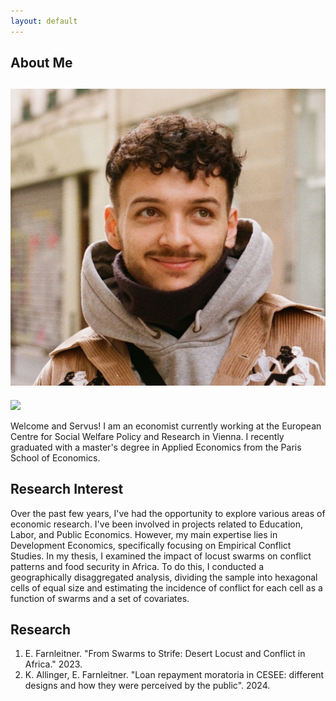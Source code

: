 ```yaml
---
layout: default
---
```


## About Me

## <img class="profile-picture" src="sherlock.jpg">
<img class="profile-picture" src="{{ site.baseurl }}/sherlock.jpg">

Welcome and Servus! I am an economist currently working at the European Centre for Social Welfare Policy and Research in Vienna. I recently graduated with a master's degree in Applied Economics from the Paris School of Economics.

## Research Interest

Over the past few years, I've had the opportunity to explore various areas of economic research. I've been involved in projects related to Education, Labor, and Public Economics. However, my main expertise lies in Development Economics, specifically focusing on Empirical Conflict Studies. In my thesis, I examined the impact of locust swarms on conflict patterns and food security in Africa. To do this, I conducted a geographically disaggregated analysis, dividing the sample into hexagonal cells of equal size and estimating the incidence of conflict for each cell as a function of swarms and a set of covariates.

## Research

1. E. Farnleitner. "From Swarms to Strife: Desert Locust and Conflict in Africa." 2023.
2. K. Allinger, E. Farnleitner. "Loan repayment moratoria in CESEE: different designs and how they were perceived by the public". 2024.

